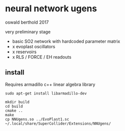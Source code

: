 
# neural network ugens

oswald berthold 2017

very preliminary stage

 - basic SO2 network with hardcoded parameter matrix
 - x evoplast oscillators
 - x reservoirs
 - x RLS / FORCE / EH readouts

## install

Requires armadillo c++ linear algebra library

    sudo apt-get install libarmadillo-dev

    mkdir build
    cd build
    cmake ..
    make
    cp NNUgens.so ../EvoPlast1.sc ~/.local/share/SuperCollider/Extensions/NNUgens/
